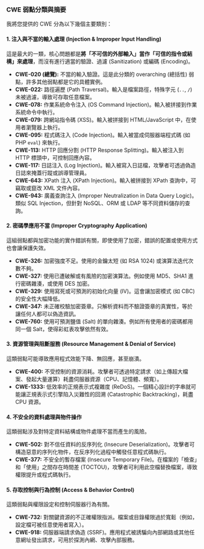 ### CWE 弱點分類與摘要

我將您提供的 CWE 分為以下幾個主要類別：

#### 1. 注入與不當的輸入處理 (Injection & Improper Input Handling)
這是最大的一類，核心問題都是**將「不可信的外部輸入」當作「可信的指令或結構」來處理**，而沒有進行適當的驗證、過濾 (Sanitization) 或編碼 (Encoding)。

*   **CWE-020 (總覽):** 不當的輸入驗證。這是此分類的 overarching (總括性) 弱點，許多其他弱點都是它的具體實例。
*   **CWE-022:** 路徑遍歷 (Path Traversal)。輸入是檔案路徑，特殊字元 (`..`, `/`) 未被過濾，導致可存取任意檔案。
*   **CWE-078:** 作業系統命令注入 (OS Command Injection)。輸入被拼接到作業系統命令中執行。
*   **CWE-079:** 跨網站指令碼 (XSS)。輸入被拼接到 HTML/JavaScript 中，在使用者瀏覽器上執行。
*   **CWE-095:** 程式碼注入 (Code Injection)。輸入被當成伺服器端程式碼 (如 PHP `eval`) 來執行。
*   **CWE-113:** HTTP 回應分割 (HTTP Response Splitting)。輸入被注入到 HTTP 標頭中，可控制回應內容。
*   **CWE-117:** 日誌注入 (Log Injection)。輸入被寫入日誌檔，攻擊者可透過偽造日誌來掩蓋行蹤或誤導管理員。
*   **CWE-643:** XPath 注入 (XPath Injection)。輸入被拼接到 XPath 查詢中，可竊取或竄改 XML 文件內容。
*   **CWE-943:** 廣義查詢注入 (Improper Neutralization in Data Query Logic)。類似 SQL Injection，但針對 NoSQL、ORM 或 LDAP 等不同資料儲存的查詢。

#### 2. 密碼學應用不當 (Improper Cryptography Application)
這組弱點都與加密功能的實作錯誤有關，即使使用了加密，錯誤的配置或使用方式也會讓保護失效。

*   **CWE-326:** 加密強度不足。使用的金鑰太短 (如 RSA 1024) 或演算法迭代次數不夠。
*   **CWE-327:** 使用已遭破解或有風險的加密演算法。例如使用 MD5、SHA1 進行密碼雜湊，或使用 DES 加密。
*   **CWE-329:** 使用寫死或可預測的初始化向量 (IV)。這會讓加密模式 (如 CBC) 的安全性大幅降低。
*   **CWE-347:** 未正確校驗加密簽章。只解析資料而不驗證簽章的真實性，等於讓任何人都可以偽造資訊。
*   **CWE-760:** 使用可預測鹽值 (Salt) 的單向雜湊。例如所有使用者的密碼都用同一個 Salt，使得彩虹表攻擊依然有效。

#### 3. 資源管理與阻斷服務 (Resource Management & Denial of Service)
這類弱點可能導致應用程式效能下降、無回應，甚至崩潰。

*   **CWE-400:** 不受控制的資源消耗。攻擊者可透過特定請求（如上傳超大檔案、發起大量運算）耗盡伺服器資源（CPU、記憶體、頻寬）。
*   **CWE-1333:** 低效率的正規表示式複雜度 (ReDoS)。一個精心設計的字串就可能讓正規表示式引擎陷入災難性的回溯 (Catastrophic Backtracking)，耗盡 CPU 資源。

#### 4. 不安全的資料處理與物件操作
這類弱點涉及對特定資料結構或物件處理不當而產生的風險。

*   **CWE-502:** 對不信任資料的反序列化 (Insecure Deserialization)。攻擊者可構造惡意的序列化物件，在反序列化過程中觸發任意程式碼執行。
*   **CWE-377:** 不安全的暫存檔案 (Insecure Temporary File)。在檔案的「檢查」和「使用」之間存在時間差 (TOCTOU)，攻擊者可利用此空檔替換檔案，導致權限提升或程式碼執行。

#### 5. 存取控制與行為控制 (Access & Behavior Control)
這類弱點與權限設定和控制伺服器行為有關。

*   **CWE-732:** 對關鍵資源的不正確權限指派。檔案或目錄權限過於寬鬆（例如，設定檔可被任意使用者寫入）。
*   **CWE-918:** 伺服器端請求偽造 (SSRF)。應用程式被誘騙向內部網路或其他任意網址發出請求，可用於探測內網、攻擊內部服務。
